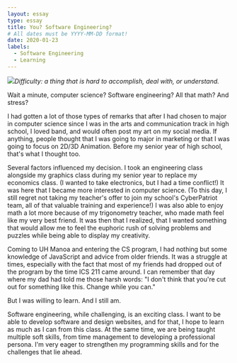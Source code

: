 ```yaml
---
layout: essay
type: essay
title: You? Software Engineering?
# All dates must be YYYY-MM-DD format!
date: 2020-01-23
labels:
  - Software Engineering
  - Learning
---
```


<img class="ui tiny right spaced image" src="../images/degree_difficulty.jpg">*Difficulty: a thing that is hard to accomplish, deal with, or understand.*

Wait a minute, computer science? Software engineering? All that math? And stress?

I had gotten a lot of those types of remarks that after I had chosen to major in computer science since I was in the arts and communication track in high school, I loved band, and would often post my art on my social media. If anything, people thought that I was going to major in marketing or that I was going to focus on 2D/3D Animation. Before my senior year of high school, that's what I thought too.

Several factors influenced my decision. I took an engineering class alongside my graphics class during my senior year to replace my economics class. (I wanted to take electronics, but I had a time conflict!) It was here that I became more interested in computer science. (To this day, I still regret not taking my teacher's offer to join my school's CyberPatriot team, all of that valuable training and experience!) I was also able to enjoy math a lot more because of my trigonometry teacher, who made math feel like my very best friend. It was then that I realized, that I wanted something that would allow me to feel the euphoric rush of solving problems and puzzles while being able to display my creativity. 

Coming to UH Manoa and entering the CS program, I had nothing but some knowledge of JavaScript and advice from older friends. It was a struggle at times, especially with the fact that most of my friends had dropped out of the program by the time ICS 211 came around. I can remember that day where my dad had told me those harsh words: "I don't think that you're cut out for something like this. Change while you can." 

But I was willing to learn. And I still am.

Software engineering, while challenging, is an exciting class. I want to be able to develop software and design websites, and for that, I hope to learn as much as I can from this class. At the same time, we are being taught multiple soft skills, from time management to developing a professional persona. I'm very eager to strengthen my programming skills and for the challenges that lie ahead. 
